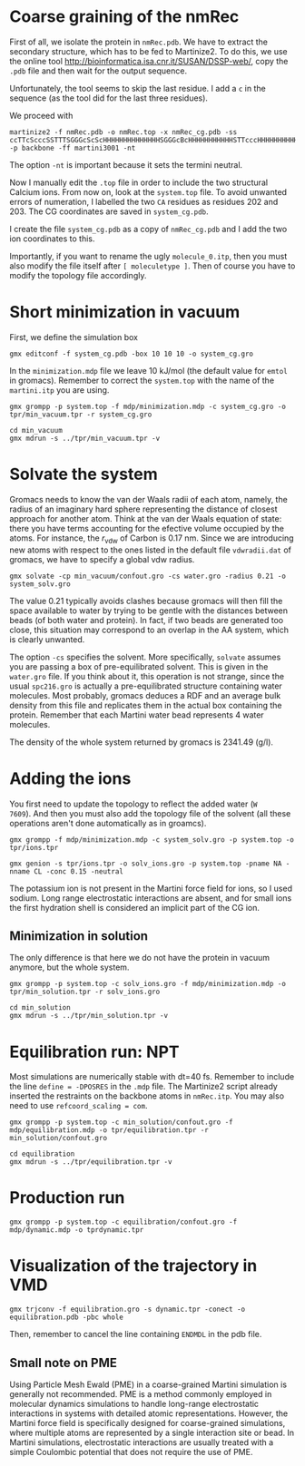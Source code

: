 
# Coarse graining of the nmRec 

First of all, we isolate the protein in `nmRec.pdb`. We have to extract the secondary structure, which has to be fed to Martinize2. To do this, we use the online tool http://bioinformatica.isa.cnr.it/SUSAN/DSSP-web/, copy the `.pdb` file and then wait for the output sequence. 

Unfortunately, the tool seems to skip the last residue. I add a `c` in the sequence (as the tool did for the last three residues). 

We proceed with 

```
martinize2 -f nmRec.pdb -o nmRec.top -x nmRec_cg.pdb -ss ccTTcScccSSTTTSGGGcScScHHHHHHHHHHHHHHSGGGcBcHHHHHHHHHHHSTTcccHHHHHHHHHHHcSSSSSSBcHHHHHHHHHHHccSSSSccHHHHHHHHcSScSScBcHHHHHHHHHHHHHHScHHHHHTSSTTccSHHHHHHHHHHHTTccTTccBcHHHHHHHHHHcHHHHHHHcccHHHHHHHHHcccc -p backbone -ff martini3001 -nt
```
The option `-nt` is important because it sets the termini neutral.

Now I manually edit the `.top` file in order to include the two structural Calcium ions. From now on, look at the `system.top` file. To avoid unwanted errors of numeration, I labelled the two `CA` residues as residues 202 and 203. The CG coordinates are saved in `system_cg.pdb`.

I create the file `system_cg.pdb` as a copy of `nmRec_cg.pdb` and I add the two ion coordinates to this.

Importantly, if you want to rename the ugly `molecule_0.itp`, then you must also modify the file itself after `[ moleculetype ]`. Then of course you have to modify the topology file accordingly. 

# Short minimization in vacuum 
First, we define the simulation box 
```
gmx editconf -f system_cg.pdb -box 10 10 10 -o system_cg.gro
```
In the `minimization.mdp` file we leave 10 kJ/mol (the default value for `emtol` in gromacs). Remember to correct the `system.top` with the name of the `martini.itp` you are using. 
```
gmx grompp -p system.top -f mdp/minimization.mdp -c system_cg.gro -o tpr/min_vacuum.tpr -r system_cg.gro
```
```
cd min_vacuum
gmx mdrun -s ../tpr/min_vacuum.tpr -v 
```

# Solvate the system
Gromacs needs to know the van der Waals radii of each atom, namely, the radius of an imaginary hard sphere representing the distance of closest approach for another atom. Think at the van der Waals equation of state: there you have terms accounting for the efective volume occupied by the atoms. For instance, the $r_{\text{vdw}}$ of Carbon is 0.17 nm. Since we are introducing new atoms with respect to the ones listed in the default file `vdwradii.dat` of gromacs, we have to specify a global vdw radius. 
```
gmx solvate -cp min_vacuum/confout.gro -cs water.gro -radius 0.21 -o system_solv.gro
```
The value 0.21 typically avoids clashes because gromacs will then fill the space available to water by trying to be gentle with the distances between beads (of both water and protein). In fact, if two beads are generated too close, this situation may correspond to an overlap in the AA system, which is clearly unwanted.

The option `-cs` specifies the solvent. More specifically, `solvate` assumes you are passing a box of pre-equilibrated solvent. This is given in the `water.gro` file. If you think about it, this operation is not strange, since the usual `spc216.gro` is actually a pre-equilibrated structure containing water molecules. Most probably, gromacs deduces a RDF and an average bulk density from this file and replicates them in the actual box containing the protein. Remember that each Martini water bead represents 4 water molecules.

The density of the whole system returned by gromacs is 2341.49 (g/l).


# Adding the ions
You first need to update the topology to reflect the added water (`W        7609`). And then you must also add the topology file of the solvent (all these operations aren't done automatically as in groamcs).
```
gmx grompp -f mdp/minimization.mdp -c system_solv.gro -p system.top -o tpr/ions.tpr
```
```
gmx genion -s tpr/ions.tpr -o solv_ions.gro -p system.top -pname NA -nname CL -conc 0.15 -neutral
```
The potassium ion is not present in the Martini force field for ions, so I used sodium. Long range electrostatic interactions are absent, and for small ions the first hydration shell is considered an implicit part of the CG ion. 

## Minimization in solution
The only difference is that here we do not have the protein in vacuum anymore, but the whole system. 
```
gmx grompp -p system.top -c solv_ions.gro -f mdp/minimization.mdp -o tpr/min_solution.tpr -r solv_ions.gro
```
```
cd min_solution
gmx mdrun -s ../tpr/min_solution.tpr -v
```

# Equilibration run: NPT
Most simulations are numerically stable with dt=40 fs. Remember to include the line `define = -DPOSRES` in the `.mdp` file. The Martinize2 script already inserted the restraints on the backbone atoms in `nmRec.itp`. You may also need to use `refcoord_scaling = com`. 
```
gmx grompp -p system.top -c min_solution/confout.gro -f mdp/equilibration.mdp -o tpr/equilibration.tpr -r min_solution/confout.gro
```
```
cd equilibration
gmx mdrun -s ../tpr/equilibration.tpr -v
```

# Production run
```
gmx grompp -p system.top -c equilibration/confout.gro -f mdp/dynamic.mdp -o tprdynamic.tpr 
```

# Visualization of the trajectory in VMD
```
gmx trjconv -f equilibration.gro -s dynamic.tpr -conect -o equilibration.pdb -pbc whole
```
Then, remember to cancel the line containing `ENDMDL` in the pdb file. 


## Small note on PME
Using Particle Mesh Ewald (PME) in a coarse-grained Martini simulation is generally not recommended. PME is a method commonly employed in molecular dynamics simulations to handle long-range electrostatic interactions in systems with detailed atomic representations. However, the Martini force field is specifically designed for coarse-grained simulations, where multiple atoms are represented by a single interaction site or bead. In Martini simulations, electrostatic interactions are usually treated with a simple Coulombic potential that does not require the use of PME. 


